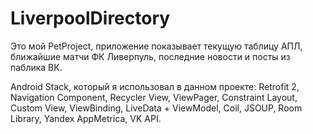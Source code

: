 # LiverpoolDirectory

Это мой PetProject, приложение показывает текущую таблицу АПЛ, ближайшие матчи ФК Ливерпуль, последние новости и посты из паблика ВК.

Android Stack, который я использовал в данном проекте:
Retrofit 2,
Navigation Component,
Recycler View,
ViewPager,
Constraint Layout,
Custom View,
ViewBinding,
LiveData + ViewModel,
Coil,
JSOUP,
Room Library,
Yandex AppMetrica,
VK API.
